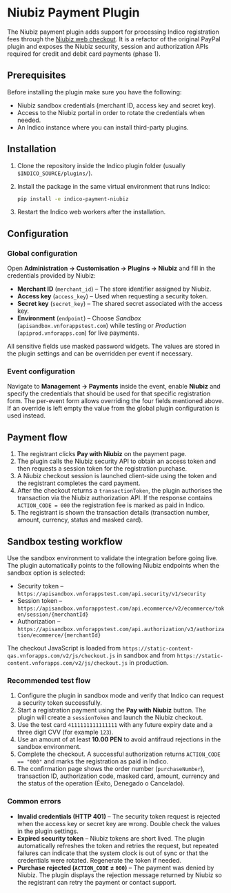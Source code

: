 # Niubiz Payment Plugin

The Niubiz payment plugin adds support for processing Indico registration fees
through the [Niubiz web checkout](https://niubiz.com.pe/). It is a refactor of
the original PayPal plugin and exposes the Niubiz security, session and
authorization APIs required for credit and debit card payments (phase 1).

## Prerequisites

Before installing the plugin make sure you have the following:

* Niubiz sandbox credentials (merchant ID, access key and secret key).
* Access to the Niubiz portal in order to rotate the credentials when needed.
* An Indico instance where you can install third-party plugins.

## Installation

1. Clone the repository inside the Indico plugin folder (usually
   `$INDICO_SOURCE/plugins/`).
2. Install the package in the same virtual environment that runs Indico:

   ```bash
   pip install -e indico-payment-niubiz
   ```

3. Restart the Indico web workers after the installation.

## Configuration

### Global configuration

Open **Administration → Customisation → Plugins → Niubiz** and fill in the
credentials provided by Niubiz:

* **Merchant ID** (`merchant_id`) – The store identifier assigned by Niubiz.
* **Access key** (`access_key`) – Used when requesting a security token.
* **Secret key** (`secret_key`) – The shared secret associated with the access
  key.
* **Environment** (`endpoint`) – Choose *Sandbox* (`apisandbox.vnforappstest.com`)
  while testing or *Production* (`apiprod.vnforapps.com`) for live payments.

All sensitive fields use masked password widgets. The values are stored in the
plugin settings and can be overridden per event if necessary.

### Event configuration

Navigate to **Management → Payments** inside the event, enable **Niubiz** and
specify the credentials that should be used for that specific registration
form. The per-event form allows overriding the four fields mentioned above. If
an override is left empty the value from the global plugin configuration is
used instead.

## Payment flow

1. The registrant clicks **Pay with Niubiz** on the payment page.
2. The plugin calls the Niubiz security API to obtain an access token and then
   requests a session token for the registration purchase.
3. A Niubiz checkout session is launched client-side using the token and the
   registrant completes the card payment.
4. After the checkout returns a `transactionToken`, the plugin authorises the
   transaction via the Niubiz authorization API. If the response contains
   `ACTION_CODE = 000` the registration fee is marked as paid in Indico.
5. The registrant is shown the transaction details (transaction number, amount,
   currency, status and masked card).

## Sandbox testing workflow

Use the sandbox environment to validate the integration before going live. The
plugin automatically points to the following Niubiz endpoints when the sandbox
option is selected:

* Security token – `https://apisandbox.vnforappstest.com/api.security/v1/security`
* Session token – `https://apisandbox.vnforappstest.com/api.ecommerce/v2/ecommerce/token/session/{merchantId}`
* Authorization – `https://apisandbox.vnforappstest.com/api.authorization/v3/authorization/ecommerce/{merchantId}`

The checkout JavaScript is loaded from `https://static-content-qas.vnforapps.com/v2/js/checkout.js`
in sandbox and from `https://static-content.vnforapps.com/v2/js/checkout.js` in
production.

### Recommended test flow

1. Configure the plugin in sandbox mode and verify that Indico can request a
   security token successfully.
2. Start a registration payment using the **Pay with Niubiz** button. The
   plugin will create a `sessionToken` and launch the Niubiz checkout.
3. Use the test card `4111111111111111` with any future expiry date and a
   three digit CVV (for example `123`).
4. Use an amount of at least **10.00 PEN** to avoid antifraud rejections in the
   sandbox environment.
5. Complete the checkout. A successful authorization returns
   `ACTION_CODE == "000"` and marks the registration as paid in Indico.
6. The confirmation page shows the order number (`purchaseNumber`), transaction
   ID, authorization code, masked card, amount, currency and the status of the
   operation (Éxito, Denegado o Cancelado).

### Common errors

* **Invalid credentials (HTTP 401)** – The security token request is rejected
  when the access key or secret key are wrong. Double check the values in the
  plugin settings.
* **Expired security token** – Niubiz tokens are short lived. The plugin
  automatically refreshes the token and retries the request, but repeated
  failures can indicate that the system clock is out of sync or that the
  credentials were rotated. Regenerate the token if needed.
* **Purchase rejected (`ACTION_CODE` ≠ `000`)** – The payment was denied by
  Niubiz. The plugin displays the rejection message returned by Niubiz so the
  registrant can retry the payment or contact support.
